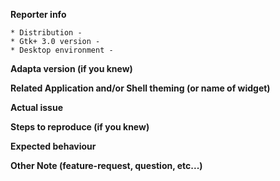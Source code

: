 **Reporter info**

 ```
 * Distribution -
 * Gtk+ 3.0 version -
 * Desktop environment - 
 ```

**Adapta version (if you knew)**



**Related Application and/or Shell theming (or name of widget)**



**Actual issue**



**Steps to reproduce (if you knew)**



**Expected behaviour**



**Other Note (feature-request, question, etc...)**


